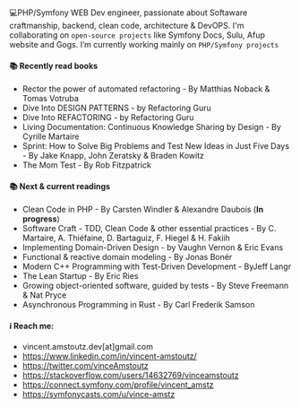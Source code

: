 💻PHP/Symfony WEB Dev engineer, passionate about  Softaware craftmanship, backend, clean code, architecture & DevOPS.
I'm collaborating on `open-source projects` like Symfony Docs, Sulu, Afup website and Gogs.
I’m currently working mainly on `PHP/Symfony projects`

#### 📚 Recently read books
- Rector the power of automated refactoring - By Matthias Noback & Tomas Votruba
- Dive Into DESIGN PATTERNS - by Refactoring Guru
- Dive Into REFACTORING - by Refactoring Guru
- Living Documentation: Continuous Knowledge Sharing by Design - By Cyrille Martaire
- Sprint: How to Solve Big Problems and Test New Ideas in Just Five Days - By Jake Knapp, John Zeratsky & Braden Kowitz 
- The Mom Test - By Rob Fitzpatrick

#### 📚 Next & current readings
- Clean Code in PHP - By Carsten Windler & Alexandre Daubois (**In progress**)
- Software Craft - TDD, Clean Code & other essential practices - By C. Martaire, A. Thiéfaine, D. Bartaguiz, F. Hiegel & H. Fakiih
- Implementing Domain-Driven Design - by Vaughn Vernon & Eric Evans
- Functional & reactive domain modeling - By Jonas Bonér
- Modern C++ Programming with Test-Driven Development - ByJeff Langr
- The Lean Startup - By Eric Ries
- Growing object-oriented software, guided by tests - By Steve Freemann & Nat Pryce
- Asynchronous Programming in Rust - By Carl Frederik Samson


#### ℹ️ Reach me:
  -    vincent.amstoutz.dev[at]gmail.com
  -    https://www.linkedin.com/in/vincent-amstoutz/
  -    https://twitter.com/vinceAmstoutz
  -    https://stackoverflow.com/users/14632769/vinceamstoutz
  -    https://connect.symfony.com/profile/vincent_amstz
  -    https://symfonycasts.com/u/vince-amstz
